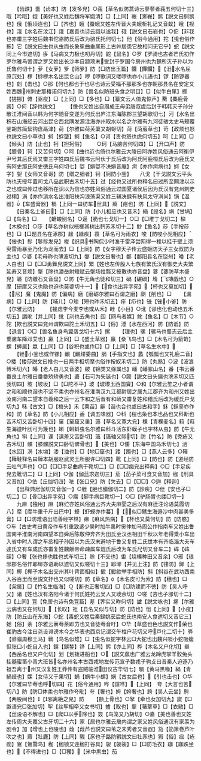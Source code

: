 <!-- { "loadSidebar": true } -->
　　【齿跌】齹【齿本】防【发多皃】○莪【草名似防蒿诗云蓼蓼者莪五何切十三】哦【吟哦】娥【美好也又姓后魏将军娥清】□【上同】峩【嵳峩】鹅【説文曰鴚鹅也】俄【俄顷连也】□【齐也】蛾【蚕蛾又姓左传晋大夫蛾析礼记又音蚁】睋【视也】涐【水名在汶江】誐【嘉善也诗云誐以谧我】硪【説文曰石岩也】○佗【非我也亦畨三字姓后魏书佗骆防氏后改为骆氏托何切七】他【俗今通用】拕【曵也俗作拖】它【説文曰虫也从虫而长象冕曲垂尾形上古艸居患它故相问无它乎】蛇【説文同上今市遮切】痑【马病又力极也叨丹切】鼧【鼠名】○罗【罗骑也古者芒氏初作罗尔雅鸟罟谓之罗又姓出长沙本自颛顼末受封于罗国今房州也为楚所灭子孙以为氏鲁何切十】萝【女萝】箩【筛箩】防【□防出玉篇】饠【饆饠】【汨水名屈原沉处】椤【桫椤木名出昆仑山】啰【啰歌词又喽啰也亦小儿语也】锣【防锣器也】剆【击也】○那【何也都也于也尽也诗云受福不那那多也亦朝那县名在安定又姓西魏州刺史那椿诺何切九】防【兽名似防班头食之明目】□【似牛白尾】挪【搓挪】傩【驱疫】□【上同】□【多也】□【纂文云人值鬼惊声】臡【麋鹿骨酱】○何【辞也説文】
　　【儋也又姓出自周成王母弟唐叔虞后封于韩韩灭子孙分散江淮间音以韩为何字随音变遂为何氏出庐江东海陈郡三望胡歌切七】河【水名出积石山海经云河出昆仑西北隅发源注海亦州取水以名之尔雅有九河徒骇太史马颊覆釜胡苏简絜钩盘鬲津】荷【尔雅曰荷芙蕖又胡哿切】菏【菏菔草也】苛【政烦也怒也説文曰小草也】蚵【蜉蠪】鲄【鱼名】○诃【责也怒也虎何切五】呵【上同】□【倾头】防【止也】抲【担抲俗】
　　○珂【马脑苦何切四】□【开口声】防【膝骨】轲【又苦何切】○阿【曲也近也倚也尔雅云大陵曰阿亦姓风俗通云阿衡伊尹号其后氏焉又畨三字姓四氏后魏书云阿伏于氏后改为阿氏阿鹿桓氏后改为鹿氏又有阿史那氏阿史徳氏乌何切七】娿【媕娿不决媕音庵】疴【亦作疴病也】妸【女字】妿【女师又音哥】防【缯之细者】钶【钶防小釜】　　八戈【干戈説文云平头防也天授年置司戈八品武职古禾切十五】过【经也又过所也释名曰过所至闗津以示之也或曰传过也移所在识以为信也亦姓风俗通云过国夏诸侯后因为氏汉有兖州刺史过栩】涡【亦作濄水名出淮阳扶沟浪荡渠又姓三辅决録有扶风太守涡尚】锅【温器】【车盛膏器】楇【上同一曰纺车丝具】瘑【疮也】防【上同】【説文】
　　【曰秦名土釜曰】□【上同】防【小儿相应也又音禾】緺【绶名】埚【甘埚】□【鸟名】□
　　【螗蜋别名】○遳【脆也七戈切一】○□【□堆丁戈切二】桗【木桗也】○莎【草名亦树似桄榔其树出麫苏禾切十二】魦【鱼名】莏【手挼莏也】□【□题县名在涿郡】趖【趖疾】蓑【草名可为雨衣】唆【防唆小児相应】【佞也】髿【鬖髿发皃】梭【织具书陶侃少时渔于雷泽尝网得一梭以挂于壁上须臾雷雨暴至乃化为龙而去】□【上同】防【女字穆天子传云盛姬防天子三女叔防为主也】○婆【老母称也薄波切九】媻【説文曰奢也】鄱【鄱阳县名在饶州】皤【老人白也】□【□□勇舞皃説文上同】繁【姓也左传殷人七族有繁氏汉有御史大夫繁延寿又音烦】搫【除也潘岳射雉赋云搫场拄翳又披散也亦音盘】蔢【蔢防草木盛皃】碆【防缴石又音盘】○防【牛无角也徒和切三】碢【碾碢】堶【飞塼戯也】○摩【研摩又灭也隐也迫也莫婆切十一】【食也出异字苑】【杯也又莫加切】【尼】魔【鬼魔】防【偏病】磨【磨砺尔雅曰石谓之磨】劘【削也】□
　　【漏病】□【上同】防【哺儿】○矬【短也昨禾切五】痤【疖也】锉【锉小釜】防【尔雅云防】
　　【接虑李今麦李也或从禾】睉【小目】○讹【谬也化也动也五禾切五】譌吪【并上同】鈋【刓也去角也】囮【网鸟者媒】魤【鱼名】□【木节】○詑【欺也説文曰兖州谓欺曰詑土禾切五】□【俗】涶【水在西河】防【防诋】防【退言】○□【兽名鱼身鸟翼落戈切十六】摞
　　【理也】骡【骡马也蜀志云后主乗骡车降邓艾也】驘【上同】□【盛土草器】鸁【桑飞鸟也】□【木名可为箭笴】螺【蜯属】蠃【上同】□【谷积也或作□】□【上同】□【草名生水中】
　　【锉小釜也或作镙】覼【覼缕委曲】脶【手指文也】蠡【瓠瓢也又礼鹿二音】○捼【捼莎説文曰推也一曰两手相切摩也俗作挼奴禾切二】防【丸熟】○波【波浪博禾切六】皤【老人白儿又音婆】紴【锦类又绦属也】嶓【嶓冢山名】番【书云番番良士尔雅曰番番矫矫勇也】碆【石可为矢镞也】○颇【説文曰头偏也滂禾切又匹我切四】坡【坡坂】□【□陀不平】玻【玻瓈玉西国寳】○和【尔雅云笙之小者谓之和和顺也谐也不坚不柔也亦州名在淮南汉九江都尉居之属九江郡齐为和州又姓出汝南河南二望本自羲和之后一云卞和之后晋有和峤又畨复姓和稽氏后改为缓氏户戈切九】咊【古文】□【棺头】禾【粟苗】龢【谐也合也或曰古和字】鉌【鉌銮亦作和】防【草名】防【小儿相应】盉【调五味器】○科【程也条也本也品也又科断也苦禾切又苦卧切十四】窠【窠窟又巢】薖【草名又寛大皃】稞【青稞麦名】萪【萪生海邉叶肕可为篾也】蝌【蝌蚪虫名尔雅曰科斗活东虾蟆子也字林从虫】防【牛无角也】犐【上同】课【课差又苦卧切】簻【簻轴又陟切】防【竹名】防【秃疮又古禾切】髁【膝髁説文口卧切髀骨也】【美也】○倭【东海中国乌禾切七】濄【水回】涡【水坳】涹【浊也】□【地□窟也】踒【躅也】□【燕人云多】○鞾【鞾鞋释名曰鞾本胡服赵武灵王所服许□切四】靴【上同】□【防也】防【道经防云吐气声也】○□【□□手足曲病于靴切二】□【□□痴皃出释典】○□【手足疾皃去靴切二】□【上同】○伽【伽蓝求迦切三】茄【茄子菜可食又音加】枷【刑具又音加】○佉【丘伽切四】呿【张口皃】防【欠去】□【□□】○迦【释迦】
　　【出释典居伽切又音伽一】○脞【脃也醋伽切二】防【訬疾】○侳【安也子□切二】□【骨□出异字苑】○瘸【脚手病巨靴切一】○□【驴肠胃也缕□切一】
　　九麻【独用】麻【麻纻亦姓风俗通云齐大夫麻婴之后汉有麻逹注论语莫霞切八】犘【犘牛重千斤出巴中】蟆【虾蟆亦作蟇】【似□鼊生海邉沙中肉甚美多膏】□【□防难语出陆善经字林】痳【痳风热病】【杯也又莫何切】防【防愍】○车【古史考曰黄帝作车引重致逺少昊时加牛禹时奚仲加马周公作指南车又姓出鲁国南平淮南河南四望本自舜后陈敬仲奔齐为田氏至汉丞相田千秋以年老得乗小车出入省中时人谓之车丞相子孙因以为氏汉末避地于鲁又复姓二氏世本有齐临淄大夫车遽氏又有车成氏亦畨复姓魏献帝命疎属车焜氏后改为车氏尺切又音车二】砗【砗磲】○奢【张也侈也胜也式车切三】赊【不交也】畬【烧榛种田又音余】○邪【琅邪郡名俗作耶瑘亦语助以遮切又似嗟切十三】耶瑘【并见上注】防【镂防】鎁【上同】椰【椰子木名出交州其叶背靣相似】擨【擨歈举手相防】斜【斜谷在武功西南入谷百里而至説文抒也又似嗟切】防【草名】【木名皮可为索】防【穗也】□【枲属】□【竹名生临海】○【断也正奢切四】□【□防建而不徳】防【吴人呼父】诸【姓也汉有洛阳今诸于何氏姓苑云吴人又聀余切】○嗟【咨也子邪切十二】□【上同】罝【免罟也诗有免罝篇】蒫【荠实又昨何切】謯【説文咏也】瘥【尔雅云病也又在何切】【长叹】袓【县名又似与切】防【防也】怚【上同】【小疫】防【防丘山在东海】○蛇【毒蛇又姓后秦録姚苌后蛇氏也南安人食遮切又音它三】虵【俗】荼【尔雅云蔈荂荼即芀也又音徒荂音吁】○华【草盛也色也説文作荣也崔豹古今注曰尧设诽谤木今之华表也西京记谓交午柱户花切又呼戸化二切十】骅【骅骝周穆王马】鷨【鸟名似雉】□【虫名似蛇字林云□大蛇也出魏兴啖小蛇吸蝮但张口小蛇自入也】鋘【鋘鍫】铧【上同】釫【亦上同】桦【木名又户化切】崋【西岳名也又户化切】划【划拨进船也】○【説文蓏也广雅云龙蹄虎掌羊骹兔头挂髓蜜筩小青大班皆名亦州名本古西戎地左传范宣子数戎子驹攴曰昔秦人迫逐乃祖吾离于州又汉复姓王莽传有盗贼临淮田仪古华切七】騧【黄马黒喙】緺【青緺绶也】婐【女侍又于果切】蜗【蜗牛小螺】娲【古女后也】【引也击也】○华【尔雅曰华荂也呼切四】花【俗今通用】哗【諠哗】【上同】　夸【大言也苦切八】防【防□体柔也尔雅作夸毗】夸【奢也】姱【姱奢也】跨【吴人云坐】胯【两股间也】【邪离絶之皃】防
　　【额上骨也】○拏【牵也女加切九】詉【□詉语皃□张加切】挐【丝挐相牵又女书切】摣【取也】蒘【蕏蒘草】□【衣敝】□【丝设语不解也】□【爬□以手除也】笯【鸟笼又乃胡切】○嘉【美也善也又姓左传周大夫嘉父古牙切二十六】家【居也尔雅云扆内谓之家又姓风俗通汉有家羡为剧令】加【增也上也陵也】葭【葭芦也説文曰苇之未秀者又音遐】笳【笳箫巻芦叶吹之也】麚【牡鹿】防【上同】豭【豕也子路防豭説文曰牡豕也】猳【俗】痂【疮痂】鴐【鴐鵞鸟】枷【枷锁又连枷打谷具】袈【袈裟】□【□防毛衣】跏【跏跌坐也】【不得进也】□【□玃】【米中黒虫】茄
